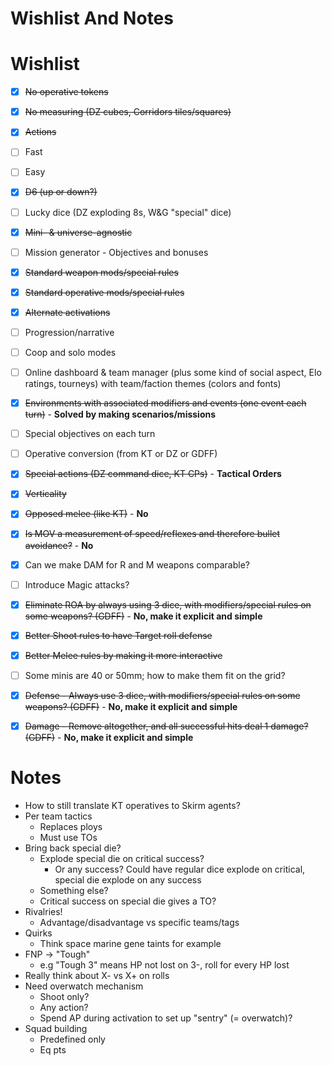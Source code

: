 # Wishlist And Notes

# Wishlist

- [x] ~~No operative tokens~~
- [x] ~~No measuring (DZ cubes, Corridors tiles/squares)~~
- [x] ~~Actions~~
- [ ] Fast
- [ ] Easy
- [x] ~~D6 (up or down?)~~
- [ ] Lucky dice (DZ exploding 8s, W&G "special" dice)
- [x] ~~Mini- & universe-agnostic~~
- [ ] Mission generator - Objectives and bonuses
- [x] ~~Standard weapon mods/special rules~~
- [x] ~~Standard operative mods/special rules~~
- [x] ~~Alternate activations~~
- [ ] Progression/narrative
- [ ] Coop and solo modes
- [ ] Online dashboard & team manager (plus some kind of social aspect, Elo ratings, tourneys) with team/faction themes (colors and fonts)
- [x] ~~Environments with associated modifiers and events (one event each turn)~~ - **Solved by making scenarios/missions**
- [ ] Special objectives on each turn
- [ ] Operative conversion (from KT or DZ or GDFF)
- [x] ~~Special actions (DZ command dice, KT CPs)~~ - **Tactical Orders**
- [x] ~~Verticality~~
- [x] ~~Opposed melee (like KT)~~ - **No**
- [x] ~~Is MOV a measurement of speed/reflexes and therefore bullet avoidance?~~ - **No**
- [x] Can we make DAM for R and M weapons comparable?
- [ ] Introduce Magic attacks?
- [x] ~~Eliminate ROA by always using 3 dice, with modifiers/special rules on some weapons? (GDFF)~~ - **No, make it explicit and simple**
- [x] ~~Better Shoot rules to have Target roll defense~~
- [x] ~~Better Melee rules by making it more interactive~~
- [ ] Some minis are 40 or 50mm; how to make them fit on the grid?
- [x] ~~Defense - Always use 3 dice, with modifiers/special rules on some weapons? (GDFF)~~ - **No, make it explicit and simple**
- [x] ~~Damage - Remove altogether, and all successful hits deal 1 damage? (GDFF)~~ - **No, make it explicit and simple**


# Notes

- How to still translate KT operatives to Skirm agents?
- Per team tactics
  - Replaces ploys
  - Must use TOs
- Bring back special die?
  - Explode special die on critical success?
    - Or any success? Could have regular dice explode on critical, special die explode on any success
  - Something else?
  - Critical success on special die gives a TO?
- Rivalries!
  - Advantage/disadvantage vs specific teams/tags
- Quirks
  - Think space marine gene taints for example
- FNP -> "Tough"
  - e.g "Tough 3" means HP not lost on 3-, roll for every HP lost
- Really think about X- vs X+ on rolls
- Need overwatch mechanism
  - Shoot only?
  - Any action?
  - Spend AP during activation to set up "sentry" (= overwatch)?
- Squad building
  - Predefined only
  - Eq pts
